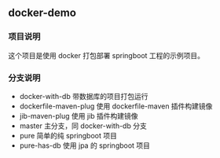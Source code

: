 ## docker-demo

### 项目说明

这个项目是使用 docker 打包部署 springboot 工程的示例项目。



### 分支说明

- docker-with-db 带数据库的项目打包运行
- dockerfile-maven-plug 使用 dockerfile-maven 插件构建镜像
- jib-maven-plug 使用 jib 插件构建镜像
- master 主分支，同 docker-with-db 分支
- pure 简单的纯 springboot 项目
- pure-has-db 使用 jpa 的 springboot 项目



